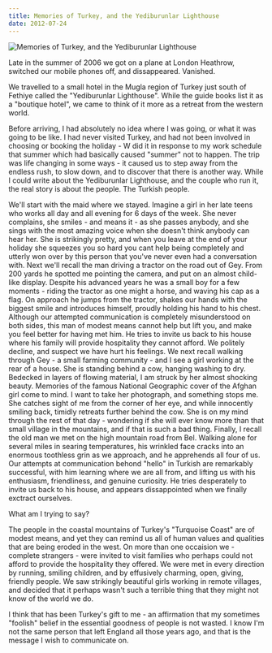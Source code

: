 ```yaml
---
title: Memories of Turkey, and the Yediburunlar Lighthouse
date: 2012-07-24
---
```


![Memories of Turkey, and the Yediburunlar Lighthouse](https://source.unsplash.com/dUPDhdeCN84/1600x900)

Late in the summer of 2006 we got on a plane at London Heathrow, switched our mobile phones off, and dissappeared. Vanished.

We travelled to a small hotel in the Mugla region of Turkey just south of Fethiye called the "Yediburunlar Lighthouse". While the guide books list it as a "boutique hotel", we came to think of it more as a retreat from the western world.

Before arriving, I had absolutely no idea where I was going, or what it was going to be like. I had never visited Turkey, and had not been involved in choosing or booking the holiday - W did it in response to my work schedule that summer which had basically caused "summer" not to happen. The trip was life changing in some ways - it caused us to step away from the endless rush, to slow down, and to discover that there is another way. While I could write about the Yediburunlar Lighthouse, and the couple who run it, the real story is about the people. The Turkish people.

We'll start with the maid where we stayed. Imagine a girl in her late teens who works all day and all evening for 6 days of the week. She never complains, she smiles - and means it - as she passes anybody, and she sings with the most amazing voice when she doesn't think anybody can hear her. She is strikingly pretty, and when you leave at the end of your holiday she squeezes you so hard you cant help being completely and utterly won over by this person that you've never even had a conversation with. Next we'll recall the man driving a tractor on the road out of Gey. From 200 yards he spotted me pointing the camera, and put on an almost child-like display. Despite his advanced years he was a small boy for a few moments - riding the tractor as one might a horse, and waving his cap as a flag. On approach he jumps from the tractor, shakes our hands with the biggest smile and introduces himself, proudly holding his hand to his chest. Although our attempted communication is completely misunderstood on both sides, this man of modest means cannot help but lift you, and make you feel better for having met him. He tries to invite us back to his house where his family will provide hospitality they cannot afford. We politely decline, and suspect we have hurt his feelings. We next recall walking through Gey - a small farming community - and I see a girl working at the rear of a house. She is standing behind a cow, hanging washing to dry. Bedecked in layers of flowing material, I am struck by her almost shocking beauty. Memories of the famous National Geographic cover of the Afghan girl come to mind. I want to take her photograph, and something stops me. She catches sight of me from the corner of her eye, and while innocently smiling back, timidly retreats further behind the cow. She is on my mind through the rest of that day - wondering if she will ever know more than that small village in the mountains, and if that is such a bad thing. Finally, I recall the old man we met on the high mountain road from Bel. Walking alone for several miles in searing temperatures, his wrinkled face cracks into an enormous toothless grin as we approach, and he apprehends all four of us. Our attempts at communication behond "hello" in Turkish are remarkably successful, with him learning where we are all from, and lifting us with his enthusiasm, friendliness, and genuine curiosity. He tries desperately to invite us back to his house, and appears dissappointed when we finally exctract ourselves.

What am I trying to say?

The people in the coastal mountains of Turkey's "Turquoise Coast" are of modest means, and yet they can remind us all of human values and qualities that are being eroded in the west. On more than one occaision we - complete strangers - were invited to visit families who perhaps could not afford to provide the hospitality they offered. We were met in every direction by running, smiling children, and by effusively charming, open, giving, friendly people. We saw strikingly beautiful girls working in remote villages, and decided that it perhaps wasn't such a terrible thing that they might not know of the world we do.

I think that has been Turkey's gift to me - an affirmation that my sometimes "foolish" belief in the essential goodness of people is not wasted. I know I'm not the same person that left England all those years ago, and that is the message I wish to communicate on.